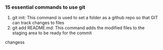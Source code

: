 
### 15 essential commands to use git

1. git init: This command is used to set a folder as a github repo so that GIT can track changes to files
2. git add README.md: This command adds the modified files to the staging area to be ready for the commit

changess
